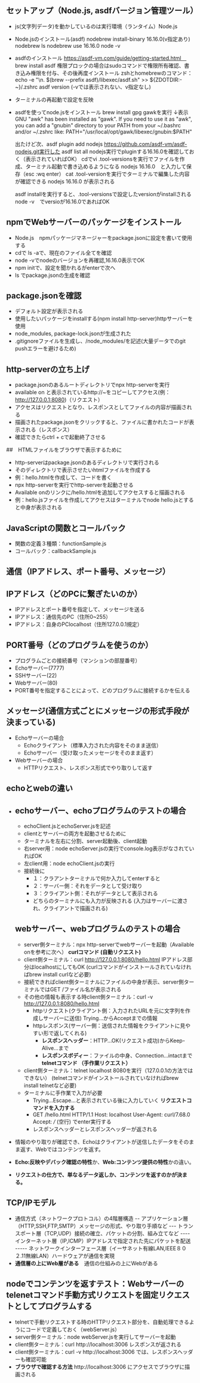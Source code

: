 ## セットアップ（Node.js, asdfバージョン管理ツール）

- js(文字列データ)を動かしているのは実行環境（ランタイム）Node.js

- Node.jsのインストール(asdf)
    nodebrew install-binary 16.16.0(v指定あり)
    nodebrew ls
    nodebrew use 16.16.0
    node -v

- asdfのインストール
    https://asdf-vm.com/guide/getting-started.html　
    brew install asdf
    権限プロックの場合はsudoコマンドで権限所有確認、書き込み権限を付与、その後再度インストール
    zshとhomebrewのコマンド：echo -e "\n. $(brew --prefix asdf)/libexec/asdf.sh" >> ${ZDOTDIR:-~}/.zshrc
    asdf version (-vでは表示されない、v指定なし)
    
- ターミナルの再起動で設定を反映

- asdfを使ってnode.jsをインストール
    brew install gpg gawkを実行
    ↓表示
    GNU "awk" has been installed as "gawk".
    If you need to use it as "awk", you can add a "gnubin" directory
    to your PATH from your ~/.bashrc and/or ~/.zshrc like:
    PATH="/usr/local/opt/gawk/libexec/gnubin:$PATH"

    出たけど次、asdf plugin add nodejs https://github.com/asdf-vm/asdf-nodejs.git実行した
    asdf list all nodejs実行でpluginする16.16.0を確認しておく（表示されていればOK）
    cdでvi .tool-versionsを実行でファイルを作成、ターミナル起動で書き込めるようになる
        nodejs 16.16.0　と入力して保存（esc :wq enter）
    cat .tool-versionを実行でターミナルで編集した内容が確認できる
        nodejs 16.16.0 が表示される

    asdf installを実行すると、.tool-versionsで設定したversionがinstallされる
    node -v　でversioが16.16.0であればOK

## npmでWebサーバーのパッケージをインストール
- Node.js　npmパッケージマネージャーをpackage.jsonに設定を書いて使用する
- cdで ls -aで、現在のファイル全てを確認
- node -vでnodeのバージョンを再確認,16.16.0表示でOK
- npm initで、設定を聞かれるがenterで次へ
- ls でpackage.jsonの生成を確認

## package.jsonを確認
- デフォルト設定が表示される
- 使用したいパッケージをinstallする(npm install http-server)httpサーバーを使用
- node_modules, package-lock.jsonが生成された
- .gitignoreファイルを生成し、/node_modules/を記述(大量データでのgit pushエラーを避けるため)

## http-serverの立ち上げ
- package.jsonのあるルートディレクトリでnpx http-serverを実行
- available on と表示されているhttp://~をコピーしてアクセス(例：http://127.0.0.1:8080)（リクエスト）
- アクセスはリクエストとなり、レスポンスとしてファイルの内容が描画される
- 描画されたpackage.jsonをクリックすると、ファイルに書かれたコードが表示される（レスポンス）
- 確認できたらctrl + cで起動終了させる

##　HTMLファイルをブラウザで表示するために
- http-serverはpackage.jsonのあるディレクトリで実行される
- そのディレクトリで表示させたいhtmlファイルを作成する
- 例：hello.htmlを作成して、コードを書く
- npx http-serverを実行でhttp-serverを起動させる
- Available onのリンクに/hello.htmlを追加してアクセスすると描画される
- 例：hello.jsファイルを作成してアクセスはターミナルでnode hello.jsとすると中身が表示される

## JavaScriptの関数とコールバック
- 関数の定義３種類：functionSample.js
- コールバック：callbackSample.js


## 通信（IPアドレス、ポート番号、メッセージ）
## IPアドレス（どのPCに繋ぎたいのか）
- IPアドレスとポート番号を指定して、メッセージを送る
- IPアドレス：通信先のPC（住所0~255）
- IPアドレス：自身のPClocalhost（住所127.0.0.1規定） 
## PORT番号（どのプログラムを使うのか）
- プログラムごとの接続番号（マンションの部屋番号）
- Echoサーバー(7777)
- SSHサーバー(22)
- Webサーバー(80)
- PORT番号を指定することによって、どのプログラムに接続するかを伝える
## メッセージ(通信方式ごとにメッセージの形式手段が決まっている)
- Echoサーバーの場合   
    - Echoクライアント（標準入力された内容をそのまま送信）
    - Echoサーバー（受け取ったメッセージをそのまま返す）
- Webサーバーの場合
    - HTTPリクエスト、レスポンス形式でやり取りして返す

## echoとwebの違い
- 
    ## echoサーバー、echoプログラムのテストの場合
    - echoClient.jsとechoServer.jsを記述
    - clientとサーバーの両方を起動させるために
    - ターミナルを左右に分割、server起動後、client起動
    - 右server用：node echoServer.jsの実行でconsole.log表示がなされていればOK
    - 左client用：node echoClient.jsの実行
    - 接続後に
        - １：クラアントターミナルで何か入力してenterすると
        - ２：サーバー側：それをデータとして受け取り
        - ３：クライアント側：それがデータとして表示される
        - どちらのターミナルにも入力が反映される
        (入力はサーバーに渡され、クライアントで描画される)

    ## webサーバー、webプログラムのテストの場合
    - server側ターミナル：npx http-serverでwebサーバーを起動（Available onを参考に次へ）
    **curlコマンド (自動リクエスト)**
    - client側ターミナル：curl http://127.0.0.1:8080/hello.html IPアドレス部分はlocalhostにしてもOK
        (curlコマンドがインストールされていなければbrew install curlなど必要)
    - 接続できればclient側ターミナルにファイルの中身が表示、server側ターミナルではGET /ファイル名が表示される
    - その他の情報も表示する時client側ターミナル：curl -v http://127.0.0.1:8080/hello.html
        - httpリクエスト(クライアント側：入力されたURLを元に文字列を作成しサーバーに送信)
            Trying...からAcceptまでの情報
        - httpレスポンス(サーバー側：送信された情報をクライアントに見やすい形で返してくれる)
            - **レスポンスヘッダー**：HTTP...OK(リクエスト成功)からKeep-Alive...まで
            - **レスポンスボディー**：ファイルの中身、Connection...intactまで
    **telnetコマンド （手作業リクエスト）**
    - client側ターミナル：telnet localhost 8080を実行（127.0.0.1の方法ではできない）
         (telnetコマンドがインストールされていなければbrew install telnetなど必要)
    - ターミナルに手作業で入力が必要
        - Trying...Escape...と表示されている後に入力していく
        **リクエストコマンドを入力する**
        - GET /hello.html HTTP/1.1
          Host: localhost
          User-Agent: curl/7.68.0
          Accept: */*
          (空行)
          でenter実行する
        - レスポンスヘッダーとレスポンスヘッダーが返される

- 情報のやり取りが確認でき、Echoはクライアントが送信したデータをそのまま返す、Webではコンテンツを返す。
- **Echo:反映やデバック確認の特性**か、**Web:コンテンツ提供の特性**かの違い。
- **リクエストの仕方で、単なるデータ返しか、コンテンツを返すのかが決まる。**


## TCP/IPモデル
- 通信方式（ネットワークプロトコル）の4階層構造
 --    アプリケーション層（HTTP,SSH,FTP,SMTP）メッセージの形式、やり取り手順など
 ---   トランスポート層（TCP,UDP）接続の確立、パケットの分割、組み立てなど
 ----  インターネット層（IP,ICMP）IPアドレスで指定された先にパケットを配送
 ----- ネットワークインターフェース層（イーサネット有線LAN,IEEE８０２.11無線LAN）ハードウェアが通信を実現
- **通信層の上にWeb層がある**　通信の仕組みの上にWebがある


## nodeでコンテンツを返すテスト：Webサーバーのtelenetコマンド手動方式リクエストを固定リクエストとしてプログラムする
- telnetで手動リクエストする時のHTTPリクエスト部分を、自動処理できるようにコードで定義しておく（webServer.js）
- server側ターミナル：node webServer.jsを実行してサーバーを起動
- client側ターミナル：curl http://localhost:3006 レスポンスが返される    
- client側ターミナル：curl -v http://localhost:3006 では、レスポンスヘッダーも確認可能
- **ブラウザで確認する方法** http://localhost:3006 にアクセスでブラウザに描画される
